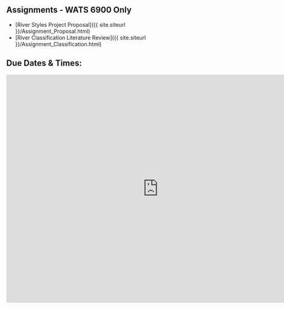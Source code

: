 ## Assignments - WATS 6900 Only
* [River Styles Project Proposal]({{ site.siteurl }}/Assignment_Proposal.html)
* [River Classification Literature Review]({{ site.siteurl }}/Assignment_Classification.html)



## Due Dates &amp; Times:

<iframe src="https://calendar.google.com/calendar/embed?src=rbc2jhupeuom0r4sf5i09fdgfc%40group.calendar.google.com&ctz=America/Denver" style="border: 0" width="800" height="600" frameborder="0" scrolling="no"></iframe>